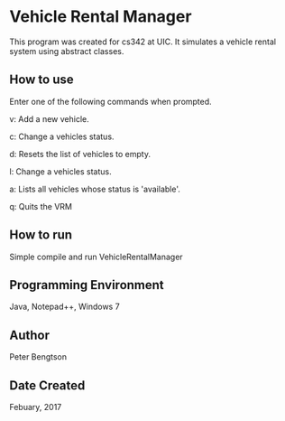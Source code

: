 # Vehicle Rental Manager

This program was created for cs342 at UIC. It simulates a vehicle rental system using abstract classes. 

## How to use

Enter one of the following commands when prompted.

v: Add a new vehicle.

c: Change a vehicles status.

d: Resets the list of vehicles to empty.

l: Change a vehicles status.

a: Lists all vehicles whose status is 'available'.

q: Quits the VRM 

## How to run

Simple compile and run VehicleRentalManager

## Programming Environment

Java, Notepad++, Windows 7

## Author

Peter Bengtson

## Date Created

Febuary, 2017
